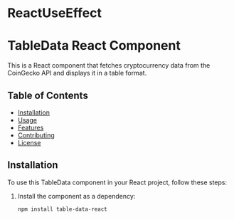 # ReactUseEffect
# TableData React Component

This is a React component that fetches cryptocurrency data from the CoinGecko API and displays it in a table format.

## Table of Contents

- [Installation](#installation)
- [Usage](#usage)
- [Features](#features)
- [Contributing](#contributing)
- [License](#license)

## Installation

To use this TableData component in your React project, follow these steps:

1. Install the component as a dependency:

   ```bash
   npm install table-data-react
